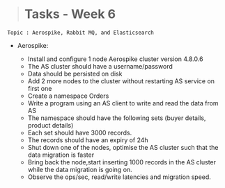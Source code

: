 ># Tasks - Week 6

```
Topic : Aerospike, Rabbit MQ, and Elasticsearch
```

* Aerospike:

    * Install and configure 1 node Aerospike cluster version 4.8.0.6
    * The AS cluster should have a username/password
    * Data should be persisted on disk
    * Add 2 more nodes to the cluster without restarting AS service on first one
    * Create a namespace Orders
    * Write a program using an AS client to write and read the data from AS
    * The namespace should have the following sets (buyer details, product details)
    * Each set should have 3000 records.
    * The records should have an expiry of 24h
    * Shut down one of the nodes, optimise the AS cluster such that the data migration is faster
    * Bring back the node,start inserting 1000 records in the AS cluster while the data migration is going on.
    * Observe the ops/sec, read/write latencies and migration speed.
